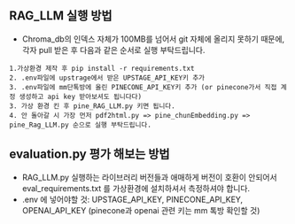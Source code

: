 ## RAG_LLM 실행 방법
- Chroma_db의 인덱스 자체가 100MB를 넘어서 git 자체에 올리지 못하기 때문에, 각자 pull 받은 후 다음과 같은 순서로 실행 부탁드립니다.

```
1.가상환경 제작 후 pip install -r requirements.txt
2. .env파일에 upstrage에서 받은 UPSTAGE_API_KEY키 추가
3. .env파일에 mm단톡방에 올린 PINECONE_API_KEY키 추가 (or pinecone가서 직접 계정 생성하고 api key 받아보셔도 됩니다다)
3. 가상 환경 킨 후 pine_RAG_LLM.py 키면 됩니다.
4. 안 돌아갈 시 가장 먼저 pdf2html.py => pine_chunEmbedding.py => pine_Rag_LLM.py 순으로 실행 부탁드립니다.
```


## evaluation.py 평가 해보는 방법
- RAG_LLM.py 실행하는 라이브러리 버전들과 애매하게 버전이 호환이 안되어서 eval_requirements.txt 를 가상환경에 설치하셔서 측정하셔야 합니다.
- .env 에 넣어야할 것: UPSTAGE_API_KEY, PINECONE_API_KEY, OPENAI_API_KEY (pinecone과 openai 관련 키는 mm 톡방 확인할 것)